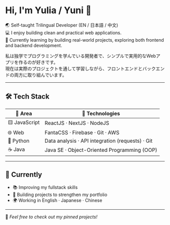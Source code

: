# Hi, I'm Yulia / Yuni 👋

🌏 Self-taught Trilingual Developer (EN / 日本語 / 中文)  
💻 I enjoy building clean and practical web applications.  
🔧 Currently learning by building real-world projects, exploring both frontend and backend development.

私は独学でプログラミングを学んでいる開発者で、シンプルで実用的なWebアプリを作るのが好きです。  
現在は実際のプロジェクトを通して学習しながら、フロントエンドとバックエンドの両方に取り組んでいます。


---

## 🛠 Tech Stack

| 🧭 Area       | 🚀 Technologies                                      |
|--------------|------------------------------------------------------|
| 🟨 JavaScript | ReactJS · NextJS · NodeJS                            |
| 🌐 Web        | FantaCSS · Firebase · Git · AWS                      |
| 🐍 Python     | Data analysis · API integration (requests) · Git     |
| ☕ Java       | Java SE · Object-Oriented Programming (OOP)          |

---

## 🌱 Currently

- 📚 Improving my fullstack skills  
- 🧪 Building projects to strengthen my portfolio  
- 🌍 Working in English · Japanese · Chinese

---

📌 *Feel free to check out my pinned projects!*
